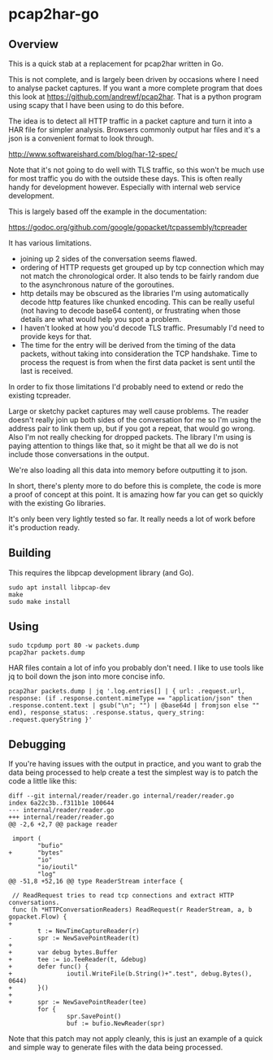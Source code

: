 # pcap2har-go

## Overview

This is a quick stab at a replacement for pcap2har written in Go.

This is not complete, and is largely been driven by occasions where I
need to analyse packet captures.  If you want a more complete program
that does this look at https://github.com/andrewf/pcap2har.  That is a
python program using scapy that I have been using to do this before.

The idea is to detect all HTTP traffic in a packet capture and turn it
into a HAR file for simpler analysis.  Browsers commonly output har
files and it's a json is a convenient format to look through.

http://www.softwareishard.com/blog/har-12-spec/

Note that it's not going to do well with TLS traffic, so this won't be
much use for most traffic you do with the outside these days.  This is
often really handy for development however.  Especially with internal
web service development.

This is largely based off the example in the documentation:

https://godoc.org/github.com/google/gopacket/tcpassembly/tcpreader

It has various limitations.

* joining up 2 sides of the conversation seems flawed.
* ordering of HTTP requests get grouped up by tcp connection which may 
  not match the chronological order.  It also tends to be fairly random due to
  the asynchronous nature of the goroutines.
* http details may be obscured as the libraries I'm using automatically
  decode http features like chunked encoding.  This can be really 
  useful (not having to decode base64 content), or frustrating when
  those details are what would help you spot a problem.
* I haven't looked at how you'd decode TLS traffic.  Presumably I'd
  need to provide keys for that.
* The time for the entry will be derived from the timing of the data packets,
  without taking into consideration the TCP handshake.  Time to process the
  request is from when the first data packet is sent until the last is
  received.

In order to fix those limitations I'd probably need to extend or redo
the existing tcpreader.

Large or sketchy packet captures may well cause problems.  The reader
doesn't really join up both sides of the conversation for me so I'm
using the address pair to link them up, but if you got a repeat, that
would go wrong.  Also I'm not really checking for dropped packets.  The
library I'm using is paying attention to things like that, so it might
be that all we do is not include those conversations in the output.

We're also loading all this data into memory before outputting it to
json.

In short, there's plenty more to do before this is complete, the code
is more a proof of concept at this point.  It is amazing how far you
can get so quickly with the existing Go libraries.

It's only been very lightly tested so far.  It really needs a lot of
work before it's production ready.

## Building

This requires the libpcap development library (and Go).

	sudo apt install libpcap-dev
	make
	sudo make install

## Using

	sudo tcpdump port 80 -w packets.dump
	pcap2har packets.dump

HAR files contain a lot of info you probably don't need.  I like to use tools
like jq to boil down the json into more concise info.

	pcap2har packets.dump | jq '.log.entries[] | { url: .request.url, response: (if .response.content.mimeType == "application/json" then .response.content.text | gsub("\n"; "") | @base64d | fromjson else "" end), response_status: .response.status, query_string: .request.queryString }'

## Debugging

If you're having issues with the output in practice, and you want to grab the
data being processed to help create a test the simplest way is to patch the
code a little like this:

	diff --git internal/reader/reader.go internal/reader/reader.go
	index 6a22c3b..f311b1e 100644
	--- internal/reader/reader.go
	+++ internal/reader/reader.go
	@@ -2,6 +2,7 @@ package reader

	 import (
			"bufio"
	+       "bytes"
			"io"
			"io/ioutil"
			"log"
	@@ -51,8 +52,16 @@ type ReaderStream interface {

	 // ReadRequest tries to read tcp connections and extract HTTP conversations.
	 func (h *HTTPConversationReaders) ReadRequest(r ReaderStream, a, b gopacket.Flow) {
	+
			t := NewTimeCaptureReader(r)
	-       spr := NewSavePointReader(t)
	+
	+       var debug bytes.Buffer
	+       tee := io.TeeReader(t, &debug)
	+       defer func() {
	+               ioutil.WriteFile(b.String()+".test", debug.Bytes(), 0644)
	+       }()
	+
	+       spr := NewSavePointReader(tee)
			for {
					spr.SavePoint()
					buf := bufio.NewReader(spr)

Note that this patch may not apply cleanly, this is just an example of a quick
and simple way to generate files with the data being processed.
